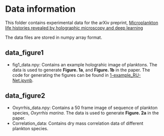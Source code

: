 # Data information

This folder contains experimental data for the arXiv preprint, [Microplankton life histories revealed by holographic microscopy and deep learning](https://arxiv.org/abs/2202.09046)

The data files are stored in numpy array format. 

## data_figure1

  - fig1_data.npy: Contains an example holograhic image of planktons. The data is used to generate **Figure. 1a**, and **Figure. 1b** in the paper. The code for generating the figures can be found in [1-example_RU-Net.ipynb](https://github.com/softmatterlab/Quantitative-Microplankton-Tracker/blob/main/examples/1-example_RU-Net.ipynb).

## data_figure2

  - Oxyrrhis_data.npy: Contains a 50 frame image of sequence of plankton species, *Oxyrrhis marina*. The data is used to generate **Figure. 2a** in the paper.
  - Correlation_data: Contains dry mass correlation data of different plankton species.